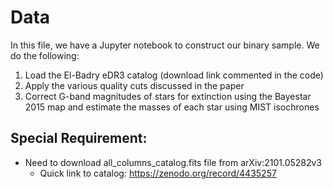 # Data
In this file, we have a Jupyter notebook to construct our binary sample. We do the following:

1. Load the El-Badry eDR3 catalog (download link commented in the code)
2. Apply the various quality cuts discussed in the paper 
3. Correct G-band magnitudes of stars for extinction using the Bayestar 2015 map and estimate the masses of each star using MIST isochrones

## Special Requirement: 
* Need to download all_columns_catalog.fits file from arXiv:2101.05282v3
     - Quick link to catalog: https://zenodo.org/record/4435257